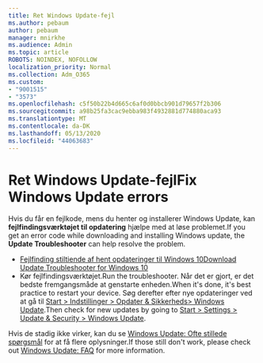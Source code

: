 ```yaml
---
title: Ret Windows Update-fejl
ms.author: pebaum
author: pebaum
manager: mnirkhe
ms.audience: Admin
ms.topic: article
ROBOTS: NOINDEX, NOFOLLOW
localization_priority: Normal
ms.collection: Adm_O365
ms.custom:
- "9001515"
- "3573"
ms.openlocfilehash: c5f50b22b4d665c6af0d0bbcb901d79657f2b306
ms.sourcegitcommit: a98b25fa3cac9ebba983f4932881d774880aca93
ms.translationtype: MT
ms.contentlocale: da-DK
ms.lasthandoff: 05/13/2020
ms.locfileid: "44063683"
---
```

# <a name="fix-windows-update-errors"></a><span data-ttu-id="d0fbc-102">Ret Windows Update-fejl</span><span class="sxs-lookup"><span data-stu-id="d0fbc-102">Fix Windows Update errors</span></span>

<span data-ttu-id="d0fbc-103">Hvis du får en fejlkode, mens du henter og installerer Windows Update, kan **fejlfindingsværktøjet til opdatering** hjælpe med at løse problemet.</span><span class="sxs-lookup"><span data-stu-id="d0fbc-103">If you get an error code while downloading and installing Windows update, the **Update Troubleshooter** can help resolve the problem.</span></span>

- [<span data-ttu-id="d0fbc-104">Fejlfinding stiltiende af hent opdateringer til Windows 10</span><span class="sxs-lookup"><span data-stu-id="d0fbc-104">Download Update Troubleshooter for Windows 10</span></span>](https://support.microsoft.com/help/4027322/windows-update-troubleshooter)
- <span data-ttu-id="d0fbc-105">Kør fejlfindingsværktøjet.</span><span class="sxs-lookup"><span data-stu-id="d0fbc-105">Run the troubleshooter.</span></span> <span data-ttu-id="d0fbc-106">Når det er gjort, er det bedste fremgangsmåde at genstarte enheden.</span><span class="sxs-lookup"><span data-stu-id="d0fbc-106">When it's done, it's best practice to restart your device.</span></span> <span data-ttu-id="d0fbc-107">Søg derefter efter nye opdateringer ved at gå til [Start > Indstillinger > Opdater & Sikkerheds> Windows Update](ms-settings:windowsupdate).</span><span class="sxs-lookup"><span data-stu-id="d0fbc-107">Then check for new updates by going to [Start > Settings > Update & Security > Windows Update](ms-settings:windowsupdate).</span></span>

<span data-ttu-id="d0fbc-108">Hvis de stadig ikke virker, kan du se [Windows Update: Ofte stillede spørgsmål](https://support.microsoft.com/help/12373/windows-update-faq) for at få flere oplysninger.</span><span class="sxs-lookup"><span data-stu-id="d0fbc-108">If those still don't work, please check out [Windows Update: FAQ](https://support.microsoft.com/help/12373/windows-update-faq) for more information.</span></span>
